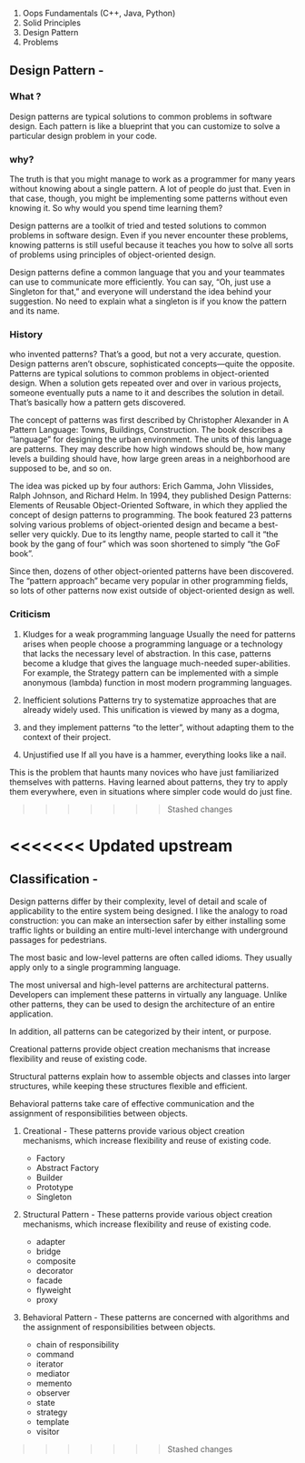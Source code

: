 
1. Oops Fundamentals (C++, Java, Python)
2. Solid Principles
3. Design Pattern
4. Problems

## Design Pattern -


###  What ?

Design patterns are typical solutions to common problems in software design.
Each pattern is like a blueprint that you can customize to solve a particular design problem in your code.

### why?
The truth is that you might manage to work as a programmer for many years without knowing about a single pattern.
A lot of people do just that. Even in that case, though, you might be implementing some patterns without even knowing it.
So why would you spend time learning them?

Design patterns are a toolkit of tried and tested solutions to common problems in software design.
Even if you never encounter these problems, knowing patterns is still useful because it teaches you how to solve all
sorts of problems using principles of object-oriented design.

Design patterns define a common language that you and your teammates can use to communicate more efficiently.
You can say, “Oh, just use a Singleton for that,” and everyone will understand the idea behind your suggestion.
No need to explain what a singleton is if you know the pattern and its name.


### History
who invented patterns? That’s a good, but not a very accurate, question.
Design patterns aren’t obscure, sophisticated concepts—quite the opposite.
Patterns are typical solutions to common problems in object-oriented design.
When a solution gets repeated over and over in various projects, someone eventually puts a name to it and describes the
solution in detail.  That’s basically how a pattern gets discovered.

The concept of patterns was first described by Christopher Alexander in A Pattern Language: Towns, Buildings, Construction.
The book describes a “language” for designing the urban environment. The units of this language are patterns.
They may describe how high windows should be, how many levels a building should have, how large green areas in a
neighborhood are supposed to be, and so on.

The idea was picked up by four authors: Erich Gamma, John Vlissides, Ralph Johnson, and Richard Helm.
In 1994, they published Design Patterns: Elements of Reusable Object-Oriented Software, in which they applied
the concept of design patterns to programming. The book featured 23 patterns solving various problems of
object-oriented design and became a best-seller very quickly. Due to its lengthy name, people started to call it
“the book by the gang of four” which was soon shortened to simply “the GoF book”.

Since then, dozens of other object-oriented patterns have been discovered. The “pattern approach” became very popular
in other programming fields, so lots of other patterns now exist outside of object-oriented design as well.


### Criticism

1. Kludges for a weak programming language
   Usually the need for patterns arises when people choose a programming language or a technology that lacks the necessary
   level of abstraction. In this case, patterns become a kludge that gives the language much-needed super-abilities.
   For example, the Strategy pattern can be implemented with a simple anonymous (lambda) function in most modern programming languages.

2. Inefficient solutions
   Patterns try to systematize approaches that are already widely used. This unification is viewed by many as a dogma,
3. and they implement patterns “to the letter”, without adapting them to the context of their project.

3. Unjustified use
   If all you have is a hammer, everything looks like a nail.

This is the problem that haunts many novices who have just familiarized themselves with patterns.
Having learned about patterns, they try to apply them everywhere, even in situations where simpler code would do just fine.
>>>>>>> Stashed changes




<<<<<<< Updated upstream
=======
## Classification  -

Design patterns differ by their complexity, level of detail and scale of applicability to the entire system being designed.
I like the analogy to road construction: you can make an intersection safer by either installing some traffic lights or
building an entire multi-level interchange with underground passages for pedestrians.

The most basic and low-level patterns are often called idioms. They usually apply only to a single programming language.

The most universal and high-level patterns are architectural patterns.
Developers can implement these patterns in virtually any language. Unlike other patterns, they can be used to design
the architecture of an entire application.

In addition, all patterns can be categorized by their intent, or purpose.

Creational patterns provide object creation mechanisms that increase flexibility and reuse of existing code.

Structural patterns explain how to assemble objects and classes into larger structures, while keeping these structures flexible and efficient.

Behavioral patterns take care of effective communication and the assignment of responsibilities between objects.

1. Creational - These patterns provide various object creation mechanisms, which increase flexibility and reuse of existing code.
    - Factory
    - Abstract Factory
    - Builder
    - Prototype
    - Singleton

2. Structural Pattern - These patterns provide various object creation mechanisms, which increase flexibility and reuse of existing code.
    - adapter
    - bridge
    - composite
    - decorator
    - facade
    - flyweight
    - proxy

3. Behavioral Pattern - These patterns are concerned with algorithms and the assignment of responsibilities between objects.

    - chain of responsibility
    - command
    - iterator
    - mediator
    - memento
    - observer
    - state
    - strategy
    - template
    - visitor
>>>>>>> Stashed changes
